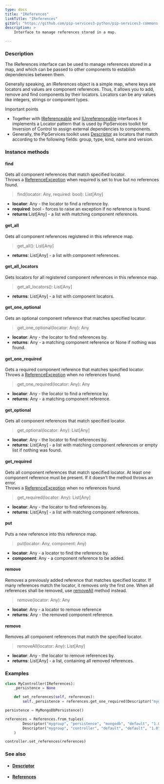 ```yaml
---
type: docs
title: "IReferences"
linkTitle: "IReferences"
gitUrl: "https://github.com/pip-services3-python/pip-services3-commons-python"
description: >
    Interface to manage references stored in a map.

---
```


### Description

The IReferences interface can be used to manage references stored in a map, and which can be passed to other components to establish dependencies between them.

Generally speaking, an IReferences object is a simple map, where keys are locators and values are component references. Thus, it allows you to add, remove and find components    by their locators. Locators can be any values like integers, strings or component types. 

Important points

- Together with [IReferenceable](../ireferenceable) and [IUnreferenceable](../iunreferenceable) interfaces it implements a Locator pattern that is used by PipServices toolkit for Inversion of Control to assign external dependencies to components. 
- Generally, the PipServices toolkit uses [Descriptor](../descriptor) as locators that match according to the following fields: group, type, kind, name and version.
 
### Instance methods

#### find
Gets all component references that match specified locator.  
Throws a [ReferenceException](../reference_exception) when required is set to true but no references found.

> find(locator: Any, required: bool): List[Any]

- **locator**: Any - the locator to find a reference by.
- **required**: bool - forces to raise an exception if no reference is found.
- **returns**:List[Any] - a list with matching component references.

#### get_all
Gets all component references registered in this reference map.

> get_all(): List[Any]

- **returns**: List[Any] - a list with component references.

#### get_all_locators
Gets locators for all registered component references in this reference map.

> get_all_locators(): List[Any]

- **returns**: List[Any] - a list with component locators.

#### get_one_optional
Gets an optional component reference that matches specified locator.

> get_one_optional(locator: Any): Any

- **locator**: Any - the locator to find references by.
- **returns**: Any - a matching component reference or None if nothing was found.

#### get_one_required
Gets a required component reference that matches specified locator.  
Throws a [ReferenceException](../reference_exception) when no references found.

> get_one_required(locator: Any): Any

- **locator**: Any - the locator to find a reference by.
- **returns**: Any - a matching component reference.

#### get_optional
Gets all component references that match specified locator.

> get_optional(locator: Any): List[Any]

- **locator**: Any - the locator to find references by.	 
- **returns**: List[Any] - a list with matching component references or empty list if nothing was found.

#### get_required
Gets all component references that match specified locator.
At least one component reference must be present.
If it doesn't the method throws an error.  
Throws a [ReferenceException](../reference_exception) when no references found.

> get_required(locator: Any): List[Any]

- **locator**: Any - the locator to find references by.
- **returns**: List[Any] - a list with matching component references.


#### put
Puts a new reference into this reference map.

> put(locator: Any, component: Any)

- **locator**: Any - a locator to find the reference by.
- **component**: Any - a component reference to be added.

#### remove
Removes a previously added reference that matches specified locator.
If many references match the locator, it removes only the first one.
When all references shall be removed, use [removeAll](#removeall) method instead.

> remove(locator: Any): Any

- **locator**: Any - a locator to remove reference
- **returns**: Any - the removed component reference.


#### remove
Removes all component references that match the specified locator. 

> removeAll(locator: Any): List[Any]

- **locator**: Any - the locator to remove references by.
- **returns**: List[Any] - a list, containing all removed references.

### Examples

```python
class MyController(IReferences):
    _persistence = None

    def set_references(self, references):
        self._persistence = references.get_one_required(Descriptor("mygroup", "persistence", "*", "*", "1.0"))

persistence = MyMongoDbPersistence()

references = References.from_tuples(
        Descriptor("mygroup", "persistence", "mongodb", "default", "1.0"), persistence,
        Descriptor("mygroup", "controller", "default", "default", "1.0"), controller
    )

controller.set_references(references)
```


### See also
- #### [Descriptor](../descriptor)
- #### [References](../references)
